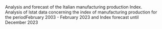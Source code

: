  Analysis and forecast of the Italian manufacturing production Index. Analysis of Istat data concerning the index of manufacturing production for the periodFebruary 2003 - February 2023 and Index forecast until December 2023
